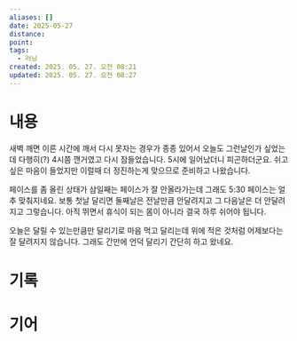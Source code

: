 ```yaml
---
aliases: []
date: 2025-05-27
distance:
point:
tags:
  - 러닝
created: 2025. 05. 27. 오전 08:21
updated: 2025. 05. 27. 오전 08:27
---
```


# 내용

새벽 깨면 이른 시간에 깨서 다시 못자는 경우가 종종 있어서 오늘도 그런날인가 싶었는데 다행히(?) 4시쯤 깬거였고 다시 잠들었습니다. 5시에 일어났더니 피곤하더군요. 쉬고 싶은 마음이 들었지만 이럴때 더 정진하는게 맞으므로 준비하고 나왔습니다.

페이스를 좀 올린 상태가 삼일째는 페이스가 잘 안올라가는데 그래도 5:30 페이스는 얼추 맞춰지네요. 보통 첫날 달리면 둘째날은 전날만큼 안달려지고 그 다음날은 더 안달려지고 그렇습니다. 아직 뛰면서 휴식이 되는 몸이 아니라 결국 하루 쉬어야 됩니다.

오늘은 달릴 수 있는만큼만 달리기로 마음 먹고 달리는데 위에 적은 것처럼 어제보다는 잘 달려지지 않습니다. 그래도 간만에 언덕 달리기 간단히 하고 왔네요.

# 기록

# 기어
